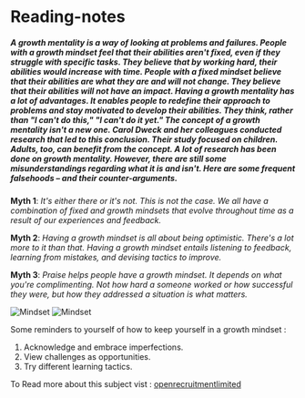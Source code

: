 <h1> Reading-notes</h1>
<h5>A growth mentality is a way of looking at problems and failures. People with a growth mindset feel that their abilities aren't fixed, even if they struggle with specific tasks. They believe that by working hard, their abilities would increase with time.
People with a fixed mindset believe that their abilities are what they are and will not change. They believe that their abilities will not have an impact.
Having a growth mentality has a lot of advantages. It enables people to redefine their approach to problems and stay motivated to develop their abilities. They think, rather than "I can't do this," "I can't do it yet."
The concept of a growth mentality isn't a new one. Carol Dweck and her colleagues conducted research that led to this conclusion. Their study focused on children. Adults, too, can benefit from the concept.
A lot of research has been done on growth mentality. However, there are still some misunderstandings regarding what it is and isn't. Here are some frequent falsehoods – and their counter-arguments.</h5>

__Myth 1__: *It's either there or it's not. This is not the case. We all have a combination of fixed and growth mindsets that evolve throughout time as a result of our experiences and feedback.*

__Myth 2__: *Having a growth mindset is all about being optimistic. There's a lot more to it than that. Having a growth mindset entails listening to feedback, learning from mistakes, and devising tactics to improve.*

__Myth 3__: *Praise helps people have a growth mindset. It depends on what you're complimenting. Not how hard a someone worked or how successful they were, but how they addressed a situation is what matters.*

![Mindset](https://lirp.cdn-website.com/069d5d93/dms3rep/multi/opt/fixed-960w.png)
![Mindset](https://static.vecteezy.com/system/resources/previews/001/225/333/non_2x/growth-mindset-and-fixed-mindset-concept-vector.jpg)

 Some reminders to yourself of how to keep yourself in a growth mindset :
 1. Acknowledge and embrace imperfections.
 2. View challenges as opportunities.
 3. Try different learning tactics.

To Read more about this subject vist : [openrecruitmentlimited](https://www.openrecruitmentlimited.co.uk/fixed-mindset-v-growth-mindset)
